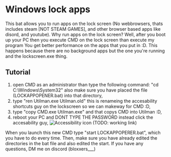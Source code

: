 # Windows lock apps

This bat allows you to run apps on the lock screen (No webbrowsers, thats includes steam \[NOT STEAM GAMES\], and other browser based apps like disord, and youtube). Why run apps on the lock screen? Well, after you boot up your PC then you execute CMD on the lock screen than execute my program You get better performance on the apps that you put in :D. This happens because there are no background apps but the one you're running and the lockscreen.exe thing.

## Tutorial

1. open CMD as an administrator than type the following command: "cd C:\Windows\System32" also make sure you have placed the file (LOCKAPPOPENER.bat) into that directory, 
2. type "ren Utilman.exe Utilman.old" this is renameing the accesability shortcuts guy on the lockscreen so we can makeway for CMD :D, 
3. type "copy CMD.exe Utilman.exe" and that copys CMD into Utilman :D, 
4. reboot your PC and DONT TYPE THE PASSWORD instead click the accesability guy, ![Accessibility icon](https://ibb.co/Cs9fJq8m) (TODO: working link)

When you launch this new CMD type "start LOCKAPPOPERER.bat", which you have to do every time. Then, make sure you have already edited the directories in the bat file and also edited the start. If you have any questions, DM me on discord (bloxxers___)
